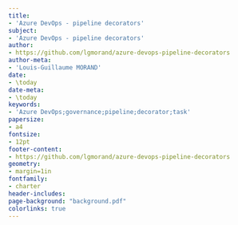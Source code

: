 ```yaml
---
title:
- 'Azure DevOps - pipeline decorators'
subject:
- 'Azure DevOps - pipeline decorators'
author:
- https://github.com/lgmorand/azure-devops-pipeline-decorators
author-meta:
- 'Louis-Guillaume MORAND'
date:
- \today
date-meta:
- \today
keywords:
- 'Azure DevOps;governance;pipeline;decorator;task'
papersize:
- a4
fontsize:
- 12pt
footer-content:
- https://github.com/lgmorand/azure-devops-pipeline-decorators
geometry:
- margin=1in
fontfamily:
- charter
header-includes:
page-background: "background.pdf"
colorlinks: true
---
```


